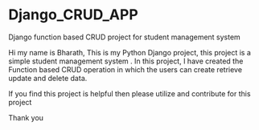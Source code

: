 # Django_CRUD_APP
Django function based CRUD project for student management system 

Hi my name is Bharath,
This is my Python Django project, this project is a simple student management system .
In this project, I have created the Function based CRUD operation in which the users can create retrieve update and delete data. 

If you find this project is helpful then please utilize and contribute for this project 

Thank you
